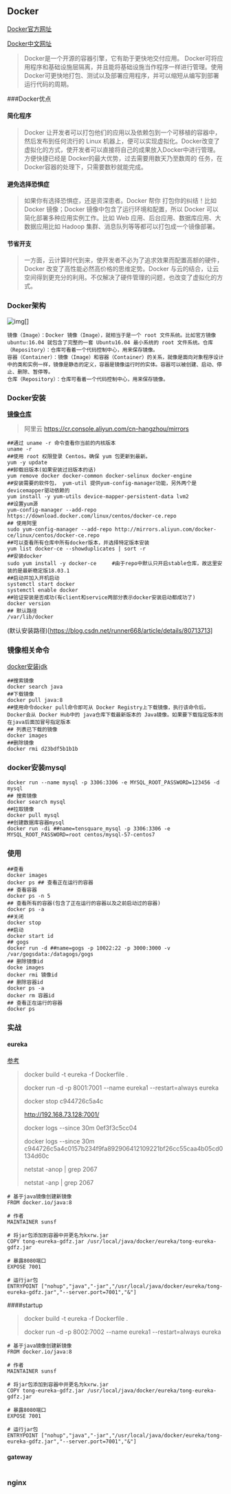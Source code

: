 ## Docker

[Docker官方网址](https://docs.docker.com/)

[Docker中文网址](http://www.docker.org.cn/)

>Docker是一个开源的容器引擎，它有助于更快地交付应用。 Docker可将应用程序和基础设施层隔离，并且能将基础设施当作程序一样进行管理。使用 Docker可更快地打包、测试以及部署应用程序，并可以缩短从编写到部署运行代码的周期。

###Docker优点

#### 简化程序

>Docker 让开发者可以打包他们的应用以及依赖包到一个可移植的容器中，然后发布到任何流行的 Linux 机器上，便可以实现虚拟化。Docker改变了虚拟化的方式，使开发者可以直接将自己的成果放入Docker中进行管理。方便快捷已经是 Docker的最大优势，过去需要用数天乃至数周的 任务，在Docker容器的处理下，只需要数秒就能完成。

#### 避免选择恐惧症

>如果你有选择恐惧症，还是资深患者。Docker 帮你 打包你的纠结！比如 Docker 镜像；Docker 镜像中包含了运行环境和配置，所以 Docker 可以简化部署多种应用实例工作。比如 Web 应用、后台应用、数据库应用、大数据应用比如 Hadoop 集群、消息队列等等都可以打包成一个镜像部署。

#### 节省开支

>一方面，云计算时代到来，使开发者不必为了追求效果而配置高额的硬件，Docker 改变了高性能必然高价格的思维定势。Docker 与云的结合，让云空间得到更充分的利用。不仅解决了硬件管理的问题，也改变了虚拟化的方式。

### Docker架构

![img](https://www.runoob.com/wp-content/uploads/2016/04/576507-docker1.png)[]

```
镜像（Image）：Docker 镜像（Image），就相当于是一个 root 文件系统。比如官方镜像 ubuntu:16.04 就包含了完整的一套 Ubuntu16.04 最小系统的 root 文件系统。仓库（Repository）：仓库可看着一个代码控制中心，用来保存镜像。
容器（Container）：镜像（Image）和容器（Container）的关系，就像是面向对象程序设计中的类和实例一样，镜像是静态的定义，容器是镜像运行时的实体。容器可以被创建、启动、停止、删除、暂停等。
仓库（Repository）：仓库可看着一个代码控制中心，用来保存镜像。
```

### Docker安装

[**镜像仓库**](https://hub.docker.com/search?q=java&type=image)

>阿里云 https://cr.console.aliyun.com/cn-hangzhou/mirrors

```shell
##通过 uname -r 命令查看你当前的内核版本
uname -r
##使用 root 权限登录 Centos。确保 yum 包更新到最新。
yum -y update
##卸载旧版本(如果安装过旧版本的话)
yum remove docker docker-common docker-selinux docker-engine
##安装需要的软件包， yum-util 提供yum-config-manager功能，另外两个是devicemapper驱动依赖的
yum install -y yum-utils device-mapper-persistent-data lvm2
##设置yum源
yum-config-manager --add-repo https://download.docker.com/linux/centos/docker-ce.repo
## 使用阿里
sudo yum-config-manager --add-repo http://mirrors.aliyun.com/docker-ce/linux/centos/docker-ce.repo
##可以查看所有仓库中所有docker版本，并选择特定版本安装
yum list docker-ce --showduplicates | sort -r
##安装docker
sudo yum install -y docker-ce     #由于repo中默认只开启stable仓库，故这里安装的是最新稳定版18.03.1
##启动并加入开机启动
systemctl start docker
systemctl enable docker
##验证安装是否成功(有client和service两部分表示docker安装启动都成功了)
docker version
## 默认路径
/var/lib/docker 
```

(默认安装路径)[https://blog.csdn.net/runner668/article/details/80713713]

### 镜像相关命令

[docker安装jdk](https://blog.csdn.net/huangbaokang/article/details/99749296)

```shell
##搜索镜像
docker search java
##下载镜像
docker pull java:8
##使用命令docker pull命令即可从 Docker Registry上下载镜像，执行该命令后，Docker会从 Docker Hub中的 java仓库下载最新版本的 Java镜像。如果要下载指定版本则在java后面加冒号指定版本
## 列表已下载的镜像
docker images
##删除镜像
docker rmi d23bdf5b1b1b
```

### docker安装mysql

```shell
docker run --name mysql -p 3306:3306 -e MYSQL_ROOT_PASSWORD=123456 -d mysql
## 搜索镜像
docker search mysql
##拉取镜像
docker pull mysql
##创建数据库容器mysql
docker run -di ##name=tensquare_mysql -p 3306:3306 -e MYSQL_ROOT_PASSWORD=root centos/mysql-57-centos7
```

### 使用

```shell
##查看
docker images
docker ps ## 查看正在运行的容器
## 查看容器
docker ps -n 5
## 查看所有的容器(包含了正在运行的容器以及之前启动过的容器)
docker ps -a  
##关闭
docker stop 
##启动
docker start id
## gogs
docker run -d ##name=gogs -p 10022:22 -p 3000:3000 -v /var/gogsdata:/datagogs/gogs
## 删除镜像id
docke images
docker rmi 镜像id 
## 删除容器id
docker ps -a 
docker rm 容器id
## 查看正在运行的容器
docker ps

```

### 实战

#### eureka

[参考](https://www.cnblogs.com/hanfengyeqiao/p/14768499.html)

>docker build -t eureka -f Dockerfile .
>
>docker run -d -p 8001:7001 --name eureka1 --restart=always eureka
>
>docker stop c944726c5a4c
>
>http://192.168.73.128:7001/
>
>docker logs --since 30m 0ef3f3c5cc04
>
>docker logs --since 30m c944726c5a4c0157b234f9fa892906412109221bf26cc55caa4b05cd0134d60c
>
> netstat -anop | grep 2067
>
> netstat -anp | grep 2067

```
# 基于java镜像创建新镜像
FROM docker.io/java:8

# 作者
MAINTAINER sunsf

# 将jar包添加到容器中并更名为kxrw.jar
COPY tong-eureka-gdfz.jar /usr/local/java/docker/eureka/tong-eureka-gdfz.jar

# 暴露8080端口
EXPOSE 7001

# 运行jar包
ENTRYPOINT ["nohup","java","-jar","/usr/local/java/docker/eureka/tong-eureka-gdfz.jar","--server.port=7001","&"]
```

####startup

>docker build -t eureka -f Dockerfile .
>
>docker run -d -p 8002:7002 --name eureka1 --restart=always eureka

```
# 基于java镜像创建新镜像
FROM docker.io/java:8

# 作者
MAINTAINER sunsf

# 将jar包添加到容器中并更名为kxrw.jar
COPY tong-eureka-gdfz.jar /usr/local/java/docker/eureka/tong-eureka-gdfz.jar

# 暴露8080端口
EXPOSE 7001

# 运行jar包
ENTRYPOINT ["nohup","java","-jar","/usr/local/java/docker/eureka/tong-eureka-gdfz.jar","--server.port=7001","&"]
```

#### gateway

>

```

```

### nginx

```

```

